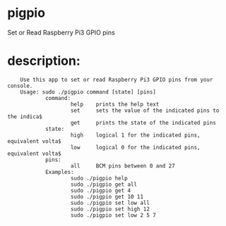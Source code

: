 # pigpio
Set or Read Raspberry Pi3 GPIO pins

# description:
        Use this app to set or read Raspberry Pi3 GPIO pins from your console.
        Usage: sudo ./pigpio command [state] [pins]   
                command:
                        help    prints the help text 
                        set     sets the value of the indicated pins to the indica$
                        get     prints the state of the indicated pins           
                state:
                        high    logical 1 for the indicated pins, equivalent volta$
                        low     logical 0 for the indicated pins, equivalent volta$
                pins:
                        all     BCM pins between 0 and 27 
                Examples:   
                        sudo ./pigpio help    
                        sudo ./pigpio get all   
                        sudo ./pigpio get 4   
                        sudo ./pigpio get 10 11   
                        sudo ./pigpio set low all   
                        sudo ./pigpio set high 12
                        sudo ./pigpio set low 2 5 7
